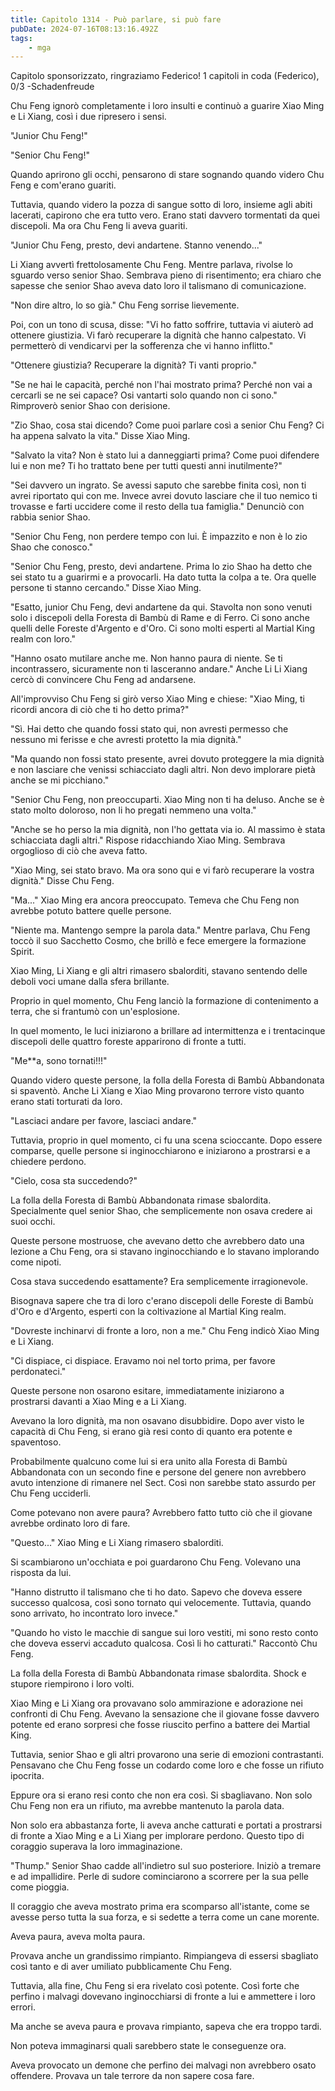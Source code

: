 ```yaml
---
title: Capitolo 1314 - Può parlare, si può fare
pubDate: 2024-07-16T08:13:16.492Z
tags:
    - mga
---
```



Capitolo sponsorizzato, ringraziamo Federico!
1 capitoli in coda (Federico), 0/3
-Schadenfreude


Chu Feng ignorò completamente i loro insulti e continuò a guarire Xiao Ming e Li Xiang, così i due ripresero i sensi.


"Junior Chu Feng!"


"Senior Chu Feng!"


Quando aprirono gli occhi, pensarono di stare sognando quando videro Chu Feng e com'erano guariti.


Tuttavia, quando videro la pozza di sangue sotto di loro, insieme agli abiti lacerati, capirono che era tutto vero. Erano stati davvero tormentati da quei discepoli. Ma ora Chu Feng li aveva guariti.


"Junior Chu Feng, presto, devi andartene. Stanno venendo..."


Li Xiang avvertì frettolosamente Chu Feng. Mentre parlava, rivolse lo sguardo verso senior Shao. Sembrava pieno di risentimento; era chiaro che sapesse che senior Shao aveva dato loro il talismano di comunicazione.


"Non dire altro, lo so già." Chu Feng sorrise lievemente.


Poi, con un tono di scusa, disse: "Vi ho fatto soffrire, tuttavia vi aiuterò ad ottenere giustizia. Vi farò recuperare la dignità che hanno calpestato. Vi permetterò di vendicarvi per la sofferenza che vi hanno inflitto."


"Ottenere giustizia? Recuperare la dignità? Ti vanti proprio."


"Se ne hai le capacità, perché non l'hai mostrato prima? Perché non vai a cercarli se ne sei capace? Osi vantarti solo quando non ci sono." Rimproverò senior Shao con derisione.


"Zio Shao, cosa stai dicendo? Come puoi parlare così a senior Chu Feng? Ci ha appena salvato la vita." Disse Xiao Ming.


"Salvato la vita? Non è stato lui a danneggiarti prima? Come puoi difendere lui e non me? Ti ho trattato bene per tutti questi anni inutilmente?"


"Sei davvero un ingrato. Se avessi saputo che sarebbe finita così, non ti avrei riportato qui con me. Invece avrei dovuto lasciare che il tuo nemico ti trovasse e farti uccidere come il resto della tua famiglia." Denunciò con rabbia senior Shao.


"Senior Chu Feng, non perdere tempo con lui. È impazzito e non è lo zio Shao che conosco."


"Senior Chu Feng, presto, devi andartene. Prima lo zio Shao ha detto che sei stato tu a guarirmi e a provocarli. Ha dato tutta la colpa a te. Ora quelle persone ti stanno cercando." Disse Xiao Ming.


"Esatto, junior Chu Feng, devi andartene da qui. Stavolta non sono venuti solo i discepoli della Foresta di Bambù di Rame e di Ferro. Ci sono anche quelli delle Foreste d'Argento e d'Oro. Ci sono molti esperti al Martial King realm con loro."


"Hanno osato mutilare anche me. Non hanno paura di niente. Se ti incontrassero, sicuramente non ti lasceranno andare." Anche Li Li Xiang cercò di convincere Chu Feng ad andarsene.


All'improvviso Chu Feng si girò verso Xiao Ming e chiese: "Xiao Ming, ti ricordi ancora di ciò che ti ho detto prima?"


"Sì. Hai detto che quando fossi stato qui, non avresti permesso che nessuno mi ferisse e che avresti protetto la mia dignità."


"Ma quando non fossi stato presente, avrei dovuto proteggere la mia dignità e non lasciare che venissi schiacciato dagli altri. Non devo implorare pietà anche se mi picchiano."


"Senior Chu Feng, non preoccuparti. Xiao Ming non ti ha deluso. Anche se è stato molto doloroso, non li ho pregati nemmeno una volta."


"Anche se ho perso la mia dignità, non l'ho gettata via io. Al massimo è stata schiacciata dagli altri." Rispose ridacchiando Xiao Ming. Sembrava orgoglioso di ciò che aveva fatto.


"Xiao Ming, sei stato bravo. Ma ora sono qui e vi farò recuperare la vostra dignità." Disse Chu Feng.


"Ma..." Xiao Ming era ancora preoccupato. Temeva che Chu Feng non avrebbe potuto battere quelle persone.


"Niente ma. Mantengo sempre la parola data." Mentre parlava, Chu Feng toccò il suo Sacchetto Cosmo, che brillò e fece emergere la formazione Spirit.


Xiao Ming, Li Xiang e gli altri rimasero sbalorditi, stavano sentendo delle deboli voci umane dalla sfera brillante.


Proprio in quel momento, Chu Feng lanciò la formazione di contenimento a terra, che si frantumò con un'esplosione.


In quel momento, le luci iniziarono a brillare ad intermittenza e i trentacinque discepoli delle quattro foreste apparirono di fronte a tutti.


"Me**a, sono tornati!!!"


Quando videro queste persone, la folla della Foresta di Bambù Abbandonata si spaventò. Anche Li Xiang e Xiao Ming provarono terrore visto quanto erano stati torturati da loro.


"Lasciaci andare per favore, lasciaci andare."


Tuttavia, proprio in quel momento, ci fu una scena scioccante. Dopo essere comparse, quelle persone si inginocchiarono e iniziarono a prostrarsi e a chiedere perdono.


"Cielo, cosa sta succedendo?"


La folla della Foresta di Bambù Abbandonata rimase sbalordita. Specialmente quel senior Shao, che semplicemente non osava credere ai suoi occhi.


Queste persone mostruose, che avevano detto che avrebbero dato una lezione a Chu Feng, ora si stavano inginocchiando e lo stavano implorando come nipoti.


Cosa stava succedendo esattamente? Era semplicemente irragionevole.


Bisognava sapere che tra di loro c'erano discepoli delle Foreste di Bambù d'Oro e d'Argento, esperti con la coltivazione al Martial King realm.


"Dovreste inchinarvi di fronte a loro, non a me." Chu Feng indicò Xiao Ming e Li Xiang.


"Ci dispiace, ci dispiace. Eravamo noi nel torto prima, per favore perdonateci."


Queste persone non osarono esitare, immediatamente iniziarono a prostrarsi davanti a Xiao Ming e a Li Xiang.


Avevano la loro dignità, ma non osavano disubbidire. Dopo aver visto le capacità di Chu Feng, si erano già resi conto di quanto era potente e spaventoso.


Probabilmente qualcuno come lui si era unito alla Foresta di Bambù Abbandonata con un secondo fine e persone del genere non avrebbero avuto intenzione di rimanere nel Sect. Così non sarebbe stato assurdo per Chu Feng ucciderli.


Come potevano non avere paura? Avrebbero fatto tutto ciò che il giovane avrebbe ordinato loro di fare.


"Questo..." Xiao Ming e Li Xiang rimasero sbalorditi.


Si scambiarono un'occhiata e poi guardarono Chu Feng. Volevano una risposta da lui.


"Hanno distrutto il talismano che ti ho dato. Sapevo che doveva essere successo qualcosa, così sono tornato qui velocemente. Tuttavia, quando sono arrivato, ho incontrato loro invece."


"Quando ho visto le macchie di sangue sui loro vestiti, mi sono resto conto che doveva esservi accaduto qualcosa. Così li ho catturati." Raccontò Chu Feng.


La folla della Foresta di Bambù Abbandonata rimase sbalordita. Shock e stupore riempirono i loro volti.


Xiao Ming e Li Xiang ora provavano solo ammirazione e adorazione nei confronti di Chu Feng. Avevano la sensazione che il giovane fosse davvero potente ed erano sorpresi che fosse riuscito perfino a battere dei Martial King.


Tuttavia, senior Shao e gli altri provarono una serie di emozioni contrastanti. Pensavano che Chu Feng fosse un codardo come loro e che fosse un rifiuto ipocrita.


Eppure ora si erano resi conto che non era così. Si sbagliavano. Non solo Chu Feng non era un rifiuto, ma avrebbe mantenuto la parola data.


Non solo era abbastanza forte, li aveva anche catturati e portati a prostrarsi di fronte a Xiao Ming e a Li Xiang per implorare perdono. Questo tipo di coraggio superava la loro immaginazione.


"Thump." Senior Shao cadde all'indietro sul suo posteriore. Iniziò a tremare e ad impallidire. Perle di sudore cominciarono a scorrere per la sua pelle come pioggia.


Il coraggio che aveva mostrato prima era scomparso all'istante, come se avesse perso tutta la sua forza, e si sedette a terra come un cane morente.


Aveva paura, aveva molta paura.


Provava anche un grandissimo rimpianto. Rimpiangeva di essersi sbagliato così tanto e di aver umiliato pubblicamente Chu Feng.


Tuttavia, alla fine, Chu Feng si era rivelato così potente. Così forte che perfino i malvagi dovevano inginocchiarsi di fronte a lui e ammettere i loro errori.


Ma anche se aveva paura e provava rimpianto, sapeva che era troppo tardi.


Non poteva immaginarsi quali sarebbero state le conseguenze ora.


Aveva provocato un demone che perfino dei malvagi non avrebbero osato offendere. Provava un tale terrore da non sapere cosa fare.
                                


                                




